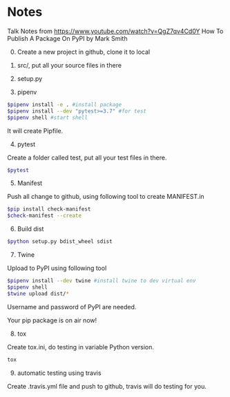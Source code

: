 # Notes

Talk Notes from https://www.youtube.com/watch?v=QgZ7qv4Cd0Y
How To Publish A Package On PyPI
by Mark Smith

0. Create a new project in github, clone it to local

1. src/, put all your source files in there

2. setup.py

3. pipenv

```bash
$pipenv install -e . #install package
$pipenv install --dev "pytest>=3.7" #for test
$pipenv shell #start shell
```

It will create Pipfile.

4. pytest

Create a folder called test, put all your test files in there.

```bash
$pytest
```

5. Manifest

Push all change to github, using following tool to create MANIFEST.in

```bash
$pip install check-manifest
$check-manifest --create
```

6. Build dist

```bash
$python setup.py bdist_wheel sdist
```

7. Twine

Upload to PyPI using following tool

```bash
$pipenv install --dev twine #install twine to dev virtual env
$pipenv shell
$twine upload dist/*
```

Username and password of PyPI are needed.

Your pip package is on air now!

8. tox

Create tox.ini, do testing in variable Python version.

```bash
tox
```

9. automatic testing using travis

Create .travis.yml file and push to github, travis will do testing for you.

